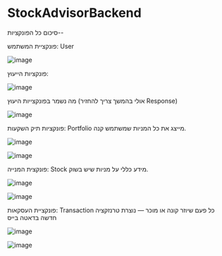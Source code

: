 # StockAdvisorBackend


סיכום כל הפונקציות--


פונקציית המשתמש: User

![image](https://github.com/user-attachments/assets/15bab8db-4c44-47b6-be21-3db2e24b8f93)
 

פונקציות הייעוץ:


![image](https://github.com/user-attachments/assets/a4c432e9-29f6-44f7-94a7-6272efa6c4f2)


מה נשמר בפונקצייות היעוץ (אולי בהמשך צריך להחזיר Response)

![image](https://github.com/user-attachments/assets/abd9af5f-baf4-46d8-832e-9098a9e572c6)


פונקציות תיק השקעות: Portfolio 
מייצג את כל המניות שמשתמש קנה.

![image](https://github.com/user-attachments/assets/20c37933-8374-447e-8cad-2c73fe295989)


![image](https://github.com/user-attachments/assets/fc627c8a-2476-499b-abb5-314776c7bb6b)


פונקצית המנייה: Stock 
מידע כללי על מניות שיש בשוק.

![image](https://github.com/user-attachments/assets/8d533cac-cf34-4993-afd9-8aeb9670723f)


![image](https://github.com/user-attachments/assets/868a24db-908d-435c-b2f9-c970a523d58c)


פונקציית העסקאות: Transaction
כל פעם שיוזר קונה או מוכר — נוצרת טרנזקציה חדשה בדאטה בייס



![image](https://github.com/user-attachments/assets/561b915f-731c-46bd-a3c1-baed56cbd899)


![image](https://github.com/user-attachments/assets/fd8ca1c0-2328-44c4-b3e6-c64a85b4c640)


